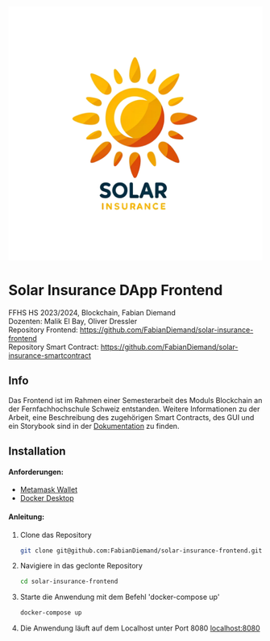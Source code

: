 ![Solar Insurance Logo](./.doc/img/logo_w_text.png)

# Solar Insurance DApp Frontend

FFHS HS 2023/2024, Blockchain, Fabian Diemand  
Dozenten: Malik El Bay, Oliver Dressler  
Repository Frontend: https://github.com/FabianDiemand/solar-insurance-frontend  
Repository Smart Contract:  https://github.com/FabianDiemand/solar-insurance-smartcontract  

## Info
Das Frontend ist im Rahmen einer Semesterarbeit des Moduls Blockchain an der Fernfachhochschule Schweiz entstanden. Weitere Informationen zu der Arbeit, eine Beschreibung des zugehörigen Smart Contracts, des GUI und ein Storybook sind in der [Dokumentation](./.doc/doc.md) zu finden.

## Installation
#### Anforderungen:
- [Metamask Wallet](https://metamask.io/download/)
- [Docker Desktop](https://www.docker.com/products/docker-desktop/)

#### Anleitung:
1) Clone das Repository
   ```bash
   git clone git@github.com:FabianDiemand/solar-insurance-frontend.git
   ```
2) Navigiere in das geclonte Repository
   ```bash
   cd solar-insurance-frontend
   ```
3) Starte die Anwendung mit dem Befehl 'docker-compose up'
   ```bash
   docker-compose up
   ```
4) Die Anwendung läuft auf dem Localhost unter Port 8080 [localhost:8080](http://localhost:8080)